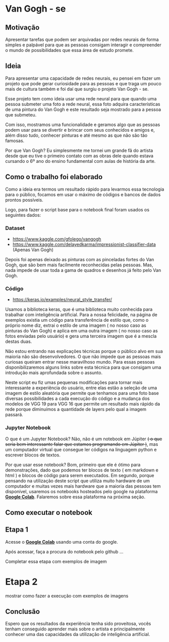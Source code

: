 # **Van Gogh - se**
 
## **Motivação**

Apresentar tarefas que podem ser arquivadas por redes neurais de forma simples e palpável para que as pessoas consigam interagir e compreender o mundo de possibilidades que essa área de estudo promete.

## **Ideia**

Para apresentar uma capacidade de redes neurais, eu pensei em fazer um projeto que pode gerar curiosidade para as pessoas e que traga um pouco mais de cultura também e foi daí que surgiu o projeto Van Gogh - se.

Esse projeto tem como ideia usar uma rede neural para que quando uma pessoa submeter uma foto a rede neural, essa foto adquira características de uma pintura do Van Gogh e este resultado seja mostrado para a pessoa que submeteu.

Com isso, mostramos uma funcionalidade e geramos algo que as pessoas podem usar para se divertir e brincar com seus conhecidos e amigos e, além disso tudo, conhecer pinturas e até mesmo as que não são tão famosas.

Por que Van Gogh? Eu simplesmente me tornei um grande fã do artista desde que eu tive o primeiro contato com as obras dele quando estava cursando o 6º ano do ensino fundamental com aulas de história da arte.

## **Como o trabalho foi elaborado**

Como a ideia era termos um resultado rápido para levarmos essa tecnologia para o público, focamos em usar o máximo de códigos e bancos de dados prontos possíveis.

Logo, para fazer o script base para o notebook final foram usados os seguintes dados:

### **Dataset**
- https://www.kaggle.com/gfolego/vangogh
- https://www.kaggle.com/delayedkarma/impressionist-classifier-data (Apenas Van Gogh)

Depois foi apenas deixado as pinturas com as pinceladas fortes do Van Gogh, que são bem mais facilmente reconhecidas pelas pessoas. Mas, nada impede de usar toda a gama de quadros e desenhos já feito pelo Van Gogh.

### **Código**
- https://keras.io/examples/neural_style_transfer/

Usamos a biblioteca keras, que é uma biblioteca muito conhecida para trabalhar com inteligência artificial. Para a nossa felicidade, na página de exemplos existia um código para transferência de estilo que, como o próprio nome diz, extrai o estilo de uma imagem ( no nosso caso as pinturas do Van Gogh) e aplica em uma outra imagem ( no nosso caso as fotos enviadas pelo usuário) e gera uma terceira imagem que é a mescla destas duas.

Não estou entrando nas explicações técnicas porque o público alvo em sua maioria não são desenvolvedores. O que não impede que as pessoas mais curiosas queiram entrar nesse maravilhoso mundo. Para essas pessoas disponibilizaremos alguns links sobre esta técnica para que consigam uma introdução mais aprofundada sobre o assunto.


Neste script eu fiz umas pequenas modificações para tornar mais interessante a experiência do usuário, entre elas estão a seleção de uma imagem de estilo aleatória que permite que tenhamos para uma foto base diversas possibilidades a cada execução do código e a mudança dos modelos de VGG 19 para VGG 16 que permite um resultado mais rápido da rede porque diminuímos a quantidade de layers pelo qual a imagem passará.

### **Jupyter Notebook**

O que é um Jupyter Notebook? Não, não é um notebook em Júpiter ~~( o que seria bem interessante falar que estamos programando em Júpiter  )~~, mas um computador virtual que consegue ler códigos na linguagem python e escrever blocos de textos.

Por que usar esse notebook? Bom, primeiro que ele é ótimo para demonstrações, dado que podemos ter blocos de texto ( em markdown e html ) e blocos de código para serem executados. Em segundo, porque pensando na utilização deste script que utiliza muito hardware de um computador e muitas vezes mais hardware que a maioria das pessoas tem disponível, usaremos os notebooks hosteados pelo google na plataforma [**Google Colab**](https://colab.research.google.com/). Falaremos sobre essa plataforma na próxima seção.

## **Como executar o notebook**

## Etapa 1

Acesse o [**Google Colab**](https://colab.research.google.com/) usando uma conta do google.

Após acessar, faça a procura do notebook pelo github ...

Completar essa etapa com exemplos de imagem

# Etapa 2

mostrar como fazer a execução com exemplos de imagens


## **Conclusão**

Espero que os resultados da experiência tenha sido proveitosa, vocês tenham conseguido aprender mais sobre o artista e principalmente conhecer uma das capacidades da utilização de inteligência artificial.
